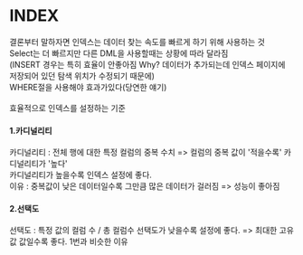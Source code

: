 <h1>INDEX</h1>
결론부터 말하자면 인덱스는 데이터 찾는 속도를 빠르게 하기 위해 사용하는 것<br>
Select는 더 빠르지만 다른 DML을 사용할때는 상황에 따라 달라짐<br>
(INSERT 경우는 특히 효율이 안좋아짐 Why? 데이터가 추가되는데 인덱스 페이지에 저장되어 있던 탐색 위치가 수정되기 때문에)<br>
WHERE절을 사용해야 효과가있다(당연한 얘기)<br>
<br>
효율적으로 인덱스를 설정하는 기준<br>

<h4>1.카디널리티</h4>
카디널리티 : 전체 행에 대한 특정 컬럼의 중복 수치 => 컬럼의 중복 값이 '적을수록' 카디널리티가 '높다'<br>
카디널리티가 높을수록 인덱스 설정에 좋다.<br>
이유 : 중복값이 낮은 데이터일수록 그만큼 많은 데이터가 걸러짐 => 성능이 좋아짐<br>

<h4>2.선택도</h4>
선택도 : 특정 값의 컬럼 수 / 총 컬럼수
선택도가 낮을수록 설정에 좋다. => 최대한 고유값 값일수록 좋다.
1번과 비슷한 이유

